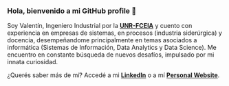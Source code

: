 ### Hola, bienvenido a mi GitHub profile :wave:

Soy Valentín, Ingeniero Industrial por la **[UNR-FCEIA](https://web.fceia.unr.edu.ar/es/)** y cuento con experiencia en empresas de sistemas, en procesos (industria siderúrgica) y docencia, desempeñandome principalmente en temas asociados a informática (Sistemas de Información, Data Analytics y Data Science). Me encuentro en constante búsqueda de nuevos desafíos, impulsado por mi innata curiosidad.

¿Querés saber más de mí? Accedé a mi **[LinkedIn](https://www.linkedin.com/in/valentinsilvestri/)** o a mí **[Personal Website](https://valentinsilvestri.github.io/)**.
